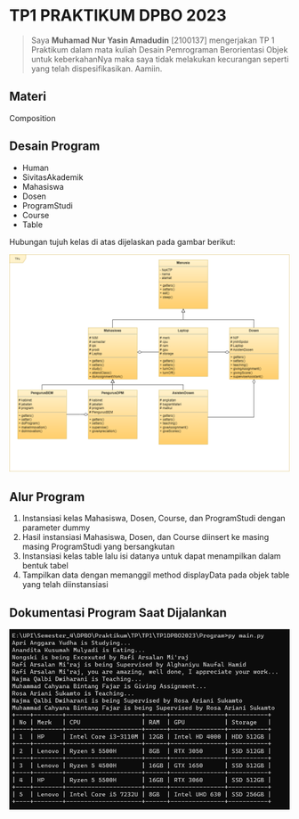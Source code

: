 # TP1 PRAKTIKUM DPBO 2023

> Saya **Muhamad Nur Yasin Amadudin** [2100137] mengerjakan
TP 1 Praktikum dalam
mata kuliah Desain Pemrograman Berorientasi Objek
untuk keberkahanNya maka saya tidak melakukan
kecurangan seperti yang telah dispesifikasikan. Aamiin.

## Materi
Composition

## Desain Program
- Human
- SivitasAkademik
- Mahasiswa
- Dosen
- ProgramStudi
- Course
- Table

Hubungan tujuh kelas di atas dijelaskan pada gambar berikut:

![Desain Kelas](https://github.com/mnyasin26/TP1DPBO2023/blob/main/Desain%20Kelas.png)

## Alur Program
1. Instansiasi kelas Mahasiswa, Dosen, Course, dan ProgramStudi dengan parameter dummy
2. Hasil instansiasi Mahasiswa, Dosen, dan Course diinsert ke masing masing ProgramStudi yang bersangkutan
3. Instansiasi kelas table lalu isi datanya untuk dapat menampilkan dalam bentuk tabel
4. Tampilkan data dengan memanggil method displayData pada objek table yang telah diinstansiasi

## Dokumentasi Program Saat Dijalankan
![Dokumentasi Program Python](https://github.com/mnyasin26/TP1DPBO2023/blob/main/Screenshot/Cuplikan%20layar%202023-03-19%20223200.png)
